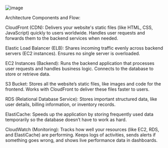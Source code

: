 ![image](https://github.com/user-attachments/assets/aec81d45-5539-41e2-babc-f119fee265a6)


Architecture Components and Flow:

CloudFront (CDN):
Delivers your website's static files (like HTML, CSS, JavaScript) quickly to users worldwide.
Handles user requests and forwards them to the backend services when needed.

Elastic Load Balancer (ELB):
Shares incoming traffic evenly across backend servers (EC2 instances).
Ensures no single server is overloaded.

EC2 Instances (Backend):
Runs the backend application that processes user requests and handles business logic.
Connects to the database to store or retrieve data.

S3 Bucket:
Stores all the website’s static files, like images and code for the frontend.
Works with CloudFront to deliver these files faster to users.

RDS (Relational Database Service):
Stores important structured data, like user details, billing information, or inventory records.

ElastiCache:
Speeds up the application by storing frequently used data temporarily so the database doesn’t have to work as hard.

CloudWatch (Monitoring):
Tracks how well your resources (like EC2, RDS, and ElastiCache) are performing.
Keeps logs of activities, sends alerts if something goes wrong, and shows live performance data in dashboards.



